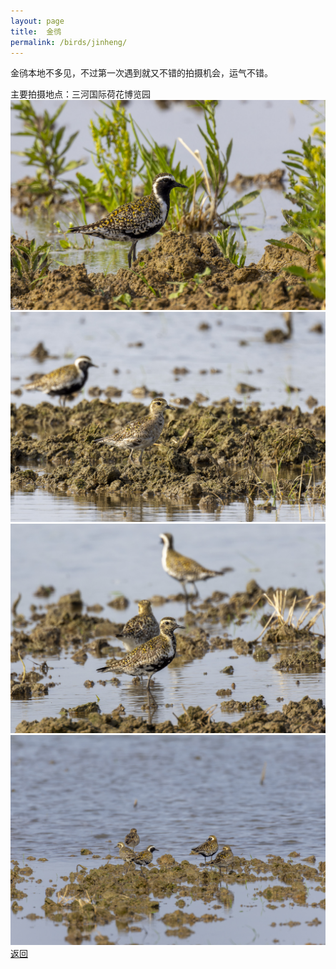 ```yaml
---
layout: page
title: 	金鸻
permalink: /birds/jinheng/
---
```

金鸻本地不多见，不过第一次遇到就又不错的拍摄机会，运气不错。

主要拍摄地点：三河国际荷花博览园
![](../picture/金鸻/0U9A8461-CR3_DxO_DeepPRIMEXD.jpg)
![](../picture/金鸻/0U9A8474-CR3_DxO_DeepPRIMEXD.jpg)
![](../picture/金鸻/0U9A8487-CR3_DxO_DeepPRIMEXD.jpg)
![](../picture/金鸻/0U9A8504-CR3_DxO_DeepPRIMEXD.jpg)
[返回](../../)
